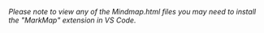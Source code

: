 *Please note to view any of the Mindmap.html files you may need to install the "MarkMap" extension in VS Code.*